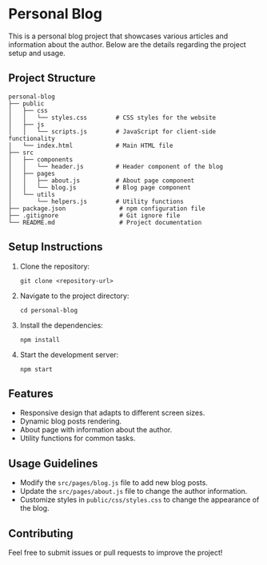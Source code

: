 # Personal Blog

This is a personal blog project that showcases various articles and information about the author. Below are the details regarding the project setup and usage.

## Project Structure

```
personal-blog
├── public
│   ├── css
│   │   └── styles.css        # CSS styles for the website
│   ├── js
│   │   └── scripts.js        # JavaScript for client-side functionality
│   └── index.html            # Main HTML file
├── src
│   ├── components
│   │   └── header.js         # Header component of the blog
│   ├── pages
│   │   ├── about.js          # About page component
│   │   └── blog.js           # Blog page component
│   └── utils
│       └── helpers.js        # Utility functions
├── package.json               # npm configuration file
├── .gitignore                 # Git ignore file
└── README.md                  # Project documentation
```

## Setup Instructions

1. Clone the repository:
   ```
   git clone <repository-url>
   ```

2. Navigate to the project directory:
   ```
   cd personal-blog
   ```

3. Install the dependencies:
   ```
   npm install
   ```

4. Start the development server:
   ```
   npm start
   ```

## Features

- Responsive design that adapts to different screen sizes.
- Dynamic blog posts rendering.
- About page with information about the author.
- Utility functions for common tasks.

## Usage Guidelines

- Modify the `src/pages/blog.js` file to add new blog posts.
- Update the `src/pages/about.js` file to change the author information.
- Customize styles in `public/css/styles.css` to change the appearance of the blog.

## Contributing

Feel free to submit issues or pull requests to improve the project!